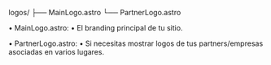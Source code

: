 logos/
├── MainLogo.astro
└── PartnerLogo.astro

•	MainLogo.astro:
	•	El branding principal de tu sitio.
    
•	PartnerLogo.astro:
	•	Si necesitas mostrar logos de tus partners/empresas asociadas en varios lugares.